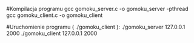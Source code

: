 #Kompilacja programu
gcc gomoku_server.c -o gomoku_server -pthread
gcc gomoku_client.c -o gomoku_client

#Uruchomienie programu ( ./gomoku_client <adres IP> <port> ):
./gomoku_server 127.0.0.1 2000
./gomoku_client 127.0.0.1 2000
